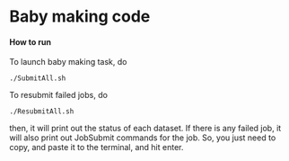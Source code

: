 Baby making code
=== 


#### How to run   

To launch baby making task, do  
```
./SubmitAll.sh
```

To resubmit failed jobs, do  
```
./ResubmitAll.sh
```
then, it will print out the status of each dataset. 
If there is any failed job, it will also print out JobSubmit commands for 
the job. So, you just need to copy, and paste it to the terminal, and hit enter. 
